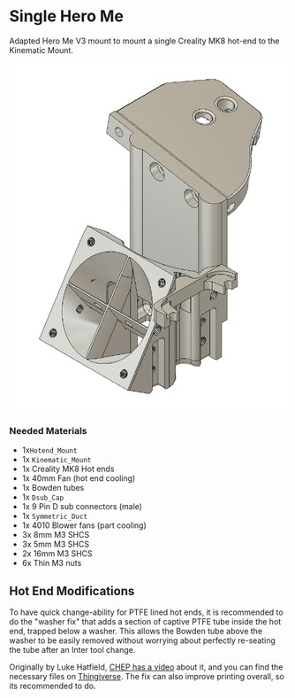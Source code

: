 # Single Hero Me

Adapted Hero Me V3 mount to mount a single Creality MK8 hot-end to the Kinematic Mount.

![Single Hero Me](/images/Single_Hero_Me.png)



### Needed Materials

- 1x`Hotend_Mount`
- 1x `Kinematic_Mount`
- 1x Creality MK8 Hot ends 
- 1x 40mm Fan (hot end cooling)
- 1x Bowden tubes
- 1x `Dsub_Cap`
- 1x 9 Pin D sub connectors (male)
- 1x `Symmetric_Duct`
- 1x 4010 Blower fans (part cooling)
- 3x 8mm M3 SHCS
- 3x 5mm M3 SHCS 
- 2x 16mm M3 SHCS
- 6x Thin M3 nuts

## Hot End Modifications

To have quick change-ability for PTFE lined hot ends, it is recommended to do the "washer fix" that adds a section of captive PTFE tube inside the hot end, trapped below a washer.  This allows the Bowden tube above the washer to be easily removed without worrying about perfectly re-seating the tube after an Inter tool change.

Originally by Luke Hatfield, [CHEP has a video](https://www.youtube.com/watch?v=7tCxO17XZtw) about it, and you can find the necessary files on [Thingiverse](https://www.thingiverse.com/thing:3203831).  The fix can also improve printing overall, so its recommended to do.